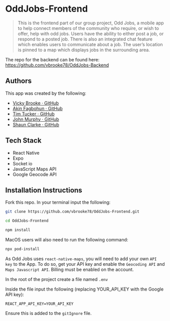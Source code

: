 # OddJobs-Frontend

> This is the frontend part of our group project, Odd Jobs, a mobile app to help connect members of the community who require, or wish to offer, help with odd jobs. Users have the ability to either post a job, or respond to a posted job. There is also an integrated chat feature which enables users to communicate about a job. The user’s location is pinned to a map which displays jobs in the surrounding area.
 
The repo for the backend can be found here:
https://github.com/vbrooke78/OddJobs-Backend
 
## Authors

This app was created by the following: 

- [Vicky Brooke · GitHub](https://github.com/vbrooke78) 
- [Akin Fagbohun · GitHub](https://github.com/datboyakin)
- [Tim Tucker · GitHub](https://github.com/timwtuck)
- [John Murphy · GitHub](https://github.com/johndmurphy)
- [Shaun Clarke · GitHub](https://github.com/Tavelar/)

## Tech Stack

- React Native
- Expo
- Socket io
- JavaScript Maps API
- Google Geocode API

## Installation Instructions

Fork this repo.
In your terminal input the following:

```bash
git clone https://github.com/vbrooke78/OddJobs-Frontend.git

cd OddJobs-Frontend

npm install
```

MacOS users will also need to run the following command:

```bash
npx pod-install
```

As Odd Jobs uses `react-native-maps`, you will need to add your own `API key` to the App.
To do so, get your API key and enable the `Geocoding API` and `Maps Javascript API`. 
Billing must be enabled on the account.

In the root of the project create a file named `.env`

Inside the file input the following (replacing YOUR_API_KEY with the Google API key):

  `REACT_APP_API_KEY=YOUR_API_KEY`

Ensure this is added to the `gitIgnore` file.
 
 
 


